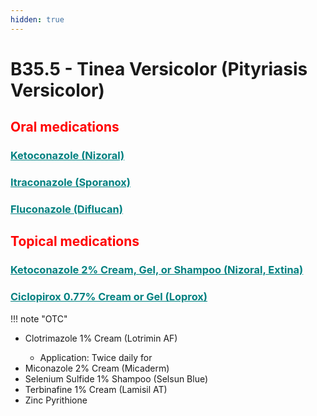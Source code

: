 ```yaml
---
hidden: true
---
```


# B35.5 - Tinea Versicolor (Pityriasis Versicolor) 
## <b  style="color:red">Oral medications</b>
### <u  style="color:teal">Ketoconazole (Nizoral)</u>
### <u  style="color:teal">Itraconazole (Sporanox)</u>
### <u  style="color:teal">Fluconazole (Diflucan)</u>

## <b  style="color:red">Topical  medications</b>
### <u  style="color:teal">Ketoconazole 2% Cream, Gel, or Shampoo (Nizoral, Extina)</u>
### <u  style="color:teal">Ciclopirox 0.77% Cream or Gel (Loprox)</u>

!!! note "OTC"
    <ul>
        <li>Clotrimazole 1% Cream (Lotrimin AF)</li>
            <ul>
                <li>Application: Twice daily for</li>
            </ul>
        <li>Miconazole 2% Cream (Micaderm)</li>
        <li>Selenium Sulfide 1% Shampoo (Selsun Blue)</li>
        <li>Terbinafine 1% Cream (Lamisil AT)</li>
        <li>Zinc Pyrithione</li>
    </ul>